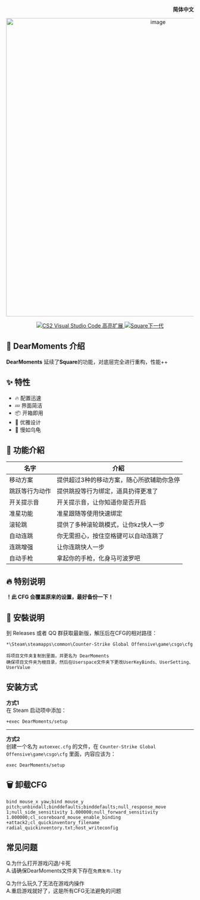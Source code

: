 <div align="right">

**简体中文** 

</div>

<div align="center">
    <img src="https://github.com/Yunkong-ouo/CS2Konc_CFG/blob/main/github/image/CS2.jpg" alt="image" width="800">
</div>

<p align="center">
    <a href="https://github.com/Yunkong-ouo/Cs2CfgHighlighterExtension">
        <img alt="CS2 Visual Studio Code 高亮扩展" src="https://img.shields.io/badge/CS2%20VSCode%20%E9%AB%98%E4%BA%AE%E6%93%B4%E5%B1%95-blue?style=for-the-badge&logo=github">
    </a>
    <a href="https://github.com/tomh500/SquareConfig_Nextgen">
        <img alt="Square下一代" src="https://img.shields.io/badge/Square%20Nextgen%20Config-green?style=for-the-badge&logo=github">
    </a>
</p>



## 💼 DearMoments 介绍
**DearMoments** 延续了**Square**的功能，对底层完全进行重构，性能++

## ✨ 特性
- 🔥 配置迅速
- 💤 界面简洁
- 📦 开箱即用
- 🧹 优雅设计
- 🚀 慢如乌龟

## 📝 功能介紹
| 名字                      | 介紹                                   |
|------------------------- |----------------------------------------|
| 移动方案                  | 提供超过3种的移动方案，随心所欲辅助你急停
| 跳跃等行为动作            | 提供跳投等行为绑定，道具扔得更准了
| 开关提示音                | 开关提示音，让你知道你是否开启
| 准星功能                  | 准星跟随等使用快速绑定
| 滚轮跳                    | 提供了多种滚轮跳模式，让你kz快人一步
| 自动连跳                  | 你无需担心，按住空格键可以自动连跳了
| 连跳增强                  | 让你连跳快人一步
| 自动手枪                  | 拿起你的手枪，化身马可波罗吧
## 🔥 特别说明
**！此 CFG 会覆盖原来的设置，最好备份一下！**

## 🚀 安裝说明
到 Releases 或者 QQ 群获取最新版，解压后在CFG的相对路径：
```
*\Steam\steamapps\common\Counter-Strike Global Offensive\game\csgo\cfg

将项目文件夹复制到里面，并更名为 DearMoments
确保项目文件夹为根目录，然后在Userspace文件夹下更改UserKeyBinds、UserSetting、UserValue
```

## 安装方式
**方式1**  
在 Steam 启动项中添加：
```
+exec DearMoments/setup
```
---
**方式2**  
创建一个名为 `autoexec.cfg` 的文件，在 `Counter-Strike Global Offensive\game\csgo\cfg` 里面，内容应该为：
```
exec DearMoments/setup
```

## 🗑️ 卸载CFG
```
bind mouse_x yaw;bind mouse_y pitch;unbindall;binddefaults;binddefaults;null_response_move 1;null_side_sensitivity 1.000000;null_forward_sensitivity 1.000000;cl_scoreboard_mouse_enable_binding +attack2;cl_quickinventory_filename radial_quickinventory.txt;host_writeconfig
```

## 常见问题
  Q.为什么打开游戏闪退/卡死<br>
  A.请确保DearMoments文件夹下存在```免费发布.lty```

  Q.为什么玩久了无法在游戏内操作<br>
  A.重启游戏就好了，这是所有CFG无法避免的问题
